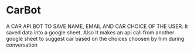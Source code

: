 # CarBot
A CAR API BOT TO SAVE NAME, EMAIL AND CAR CHOICE OF THE USER. It saved data into a google sheet. Also It makes an api call from another google sheet to suggest car based on the choices choosen by him during conversation
